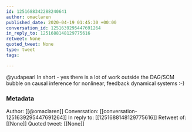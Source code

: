 ```yaml
---
id: 1251688342288240641
author: omaclaren
published_date: 2020-04-19 01:45:30 +00:00
conversation_id: 1251639295447691264
in_reply_to: 1251688148129775616
retweet: None
quoted_tweet: None
type: tweet
tags:

---
```


@yudapearl In short - yes there is a lot of work outside the DAG/SCM bubble on causal inference for nonlinear, feedback dynamical systems :-)

### Metadata

Author: [[@omaclaren]]
Conversation: [[conversation-1251639295447691264]]
In reply to: [[1251688148129775616]]
Retweet of: [[None]]
Quoted tweet: [[None]]
